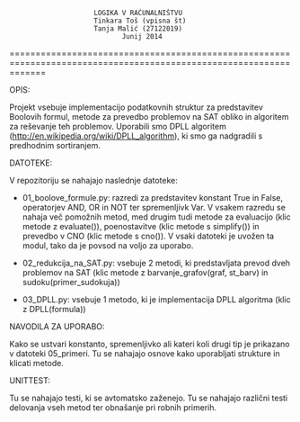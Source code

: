 						 LOGIKA V RAČUNALNIŠTVU 
						 Tinkara Toš (vpisna št)
						 Tanja Malić (27122019)
					    		Junij 2014
===================================================================================================================

OPIS:

Projekt vsebuje implementacijo podatkovnih struktur za predstavitev Boolovih formul, metode za prevedbo 
problemov na SAT obliko in algoritem za reševanje teh problemov. Uporabili smo DPLL algoritem 
(http://en.wikipedia.org/wiki/DPLL_algorithm), ki smo ga nadgradili s predhodnim sortiranjem.

DATOTEKE:

V repozitoriju se nahajajo naslednje datoteke:
- 01_boolove_formule.py: razredi za predstavitev konstant True in False, operatorjev AND, OR in NOT ter spremenljivk Var. 
   V vsakem razredu se nahaja več pomožnih metod, med drugim tudi metode za evaluacijo (klic metode z evaluate()), poenostavitve (klic metode s simplify())
   in prevedbo v CNO (klic metode s cno()). V vsaki datoteki je uvožen ta modul, tako da je povsod na voljo za uporabo.
   
- 02_redukcija_na_SAT.py: vsebuje 2 metodi, ki predstavljata prevod dveh problemov na SAT (klic metode z barvanje_grafov(graf, st_barv) in sudoku(primer_sudokuja))

- 03_DPLL.py: vsebuje 1 metodo, ki je implementacija DPLL algoritma (klic z DPLL(formula))

NAVODILA ZA UPORABO:

Kako se ustvari konstanto, spremenljivko ali kateri koli drugi tip je prikazano v datoteki 05_primeri. Tu se nahajajo osnove
kako uporabljati strukture in klicati metode.


UNITTEST:

Tu se nahajajo testi, ki se avtomatsko zaženejo. Tu se nahajajo različni testi delovanja vseh metod ter obnašanje pri robnih primerih.
   

 
 

